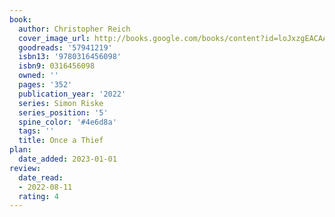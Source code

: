```yaml
---
book:
  author: Christopher Reich
  cover_image_url: http://books.google.com/books/content?id=loJxzgEACAAJ&printsec=frontcover&img=1&zoom=1&source=gbs_api
  goodreads: '57941219'
  isbn13: '9780316456098'
  isbn9: 0316456098
  owned: ''
  pages: '352'
  publication_year: '2022'
  series: Simon Riske
  series_position: '5'
  spine_color: '#4e6d8a'
  tags: ''
  title: Once a Thief
plan:
  date_added: 2023-01-01
review:
  date_read:
  - 2022-08-11
  rating: 4
---
```


